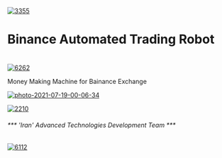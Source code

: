 
<a href="https://ibb.co/hyGHbbY"><img src="https://i.ibb.co/CzjvggP/3355.jpg" alt="3355" border="0"></a>

# Binance Automated Trading Robot  <h1>

<a href="https://ibb.co/jgr5Kkc"><img src="https://i.ibb.co/HnH2vTW/6262.jpg" alt="6262" border="0"></a>

Money Making Machine for Bainance Exchange

<a href="https://ibb.co/jZpk8sd"><img src="https://i.ibb.co/Qj5vJtZ/photo-2021-07-19-00-06-34.jpg" alt="photo-2021-07-19-00-06-34" border="0"></a>

<a href="https://ibb.co/d7NbDDX"><img src="https://i.ibb.co/GFZsRRG/2210.jpg" alt="2210" border="0"></a>
###### *** 'Iran' Advanced Technologies Development Team *** <h6>
<a href="https://ibb.co/8NqztrG"><img src="https://i.ibb.co/sbn5zKc/6112.jpg" alt="6112" border="0"></a>
